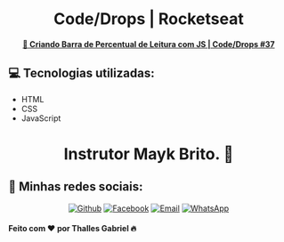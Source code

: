 <p align="center">
  <h1 align="center">Code/Drops | Rocketseat</h1>
 </p>
 
 <h4 align="center">
    <a href="https://www.youtube.com/watch?v=wHzpWi3FxI8" target="_blank"> 
      🚀 Criando Barra de Percentual de Leitura com JS | Code/Drops #37
    </a>
</h4>

<h2>💻 Tecnologias utilizadas:</h2>
  
  - HTML
  - CSS
  - JavaScript
  
 
  <h1 align="center">Instrutor Mayk Brito. 🚀</h1>

<h2>📱 Minhas redes sociais:</h2>

<p align="center">
   <a href="https://github.com/thallesyasmim" target="_blank" >
    <img alt="Github" src="https://img.shields.io/badge/Github--%23F8952D?style=social&logo=github"></a>
    
      
  <a href="https://www.facebook.com/thalles.gabriel.1690" target="_blank" >
    <img alt="Facebook" src="https://img.shields.io/badge/Facebook--%23F8952D?style=social&logo=facebook"></a>
    
    
  <a href="mailto:ithallesgabriel1307@gmail.com" target="_blank" >
    <img alt="Email" src="https://img.shields.io/badge/Email--%23F8952D?style=social&logo=gmail"></a> 
  
  <a href="https://api.whatsapp.com/send?phone=5511989352938" target="_blank" >
    <img alt="WhatsApp" src="https://img.shields.io/badge/Whatsapp--%23F8952D?style=social&logo=whatsapp"></a>
 </p>


<h4>Feito com ❤ por Thalles Gabriel 🔥 
